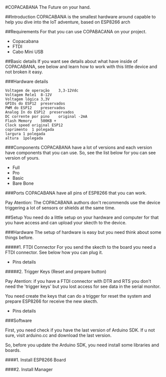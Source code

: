 #COPACABANA
The Future on your hand.

##Introduction
COPACABANA is the smallest hardware around capable to help you dive into the IoT adventure, based on ESP8266 arch

##Requirements
For that you can use COPABACANA on your project.

- Copacabana
- FTDI
- Cabo Mini USB

##Basic details
If you want see details about what have inside of COPACABANA, see below and learn how to work
with this little device and not broken it easy.

###Hardware details
```
Voltagem de operação	3,3-12Vdc
Voltagem Rele1	8-12V
Voltagem lógica	3,3V
GPIOs do ESP12	preservados
PWM do ESP12	preservados
Analog In do ESP12	preservados
DC corrente por pino	original -2mA
Flash Memory	500KB +
Clock speed	original ESP12
coprimento	1 polegada
largura	1 polegada
altura	1polegada
```

###Components
COPACABANA have a lot of versions and each version have components that you can use. So, see
the list below for you can see version of yours.

- Full
- Pro
- Basic
- Bare Bone

###Ports
COPACABANA have all pins of ESP8266 that you can work.

Pay Atention: The COPACABANA authors don't recommends use the device triggering a lot of sensors
or shields at the same time.

##Setup
You need do a little setup on your hardware and computer for that you have access and can upload your
skecth to the device.

###Hardware
The setup of hardware is easy but you need think about some things before.

#####1. FTDI Connector
For you send the skecth to the board you need a FTDI connector. See below how you can plug it.

- Pins details

#####2. Trigger Keys (Reset and prepare button)

Pay Atention: if you have a FTDI connector with DTR and RTS you don't need the 'trigger keys' but you lost
access for see data in the serial monitor.

You need create the keys that can do a trigger for reset the system and prepare ESP8266 for receive the new skecth.

- Pins details

###Software

First, you need check if you have the last version of Arduino SDK. If u not sure,
visit arduino.cc and download the last version.

So, before you update the Arduino SDK, you need install some libraries and boards.

####1. Install ESP8266 Board

####2. Install Manager